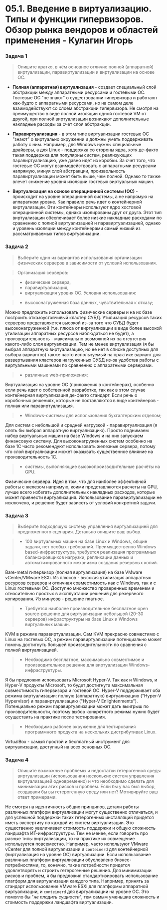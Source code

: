 # 05.1. Введение в виртуализацию. Типы и функции гипервизоров. Обзор рынка вендоров и областей применения - Кулагин Игорь
### Задача 1
> Опишите кратко, в чём основное отличие полной (аппаратной) виртуализации, паравиртуализации и виртуализации на основе ОС.

- **Полная (аппаратная) виртуализация** - создает специальный слой абстракции между аппаратными ресурсами и гостевыми ОС. Гостевые ОС "не знают" о существовании гипервизора и работают как-будто с аппаратными ресурсами, но на самом деле взаимодействуют со слоем абстракции гипервизора. Не смотря на преимущество в виде полной изоляции одной гостевой VM от другой, при полной виртуализации возникают дополнительные накладные расходы за счет слоя абстракции.

- **Паравиртуализация** - в этом типе виртуализации гостевые ОС "знают" о виртуально окружении и должны уметь поддерживать работу с ним. Например, для Windows нужны специальные драйверы, а для Linux - поддержка со стороны ядра, хотя де-факто такая поддержка для популярны систем, реализующих паравиртуализацию, уже давно идет из коробки. За счет того, что гостевые ОС могут взаимодействовать с аппаратными ресурсами напрямую, минуя слой абстракции, произвольность паравиртуализации может быть выше, чем полной. Однако то также влечет снижение уровня изоляции гостевых виртуальных машин.

- **Виртуализация на основе операционной системы (ОС)** - происходит на уровне операционной системы, а не напрямую на аппаратном уровне. Как правило речь идет о контейнерной виртуализации. Эти контейнеры используют ядро хостовой операционной системы, однако изолированы друг от друга. Этот тип виртуализации обеспечивает более низкие накладные расходами по сравнению с полной виртуализацией и паравиртуализацией, однако и уровень изоляции между контейнерами самый низкий из рассматриваемых типов виртуализации.

### Задача 2
> Выберите один из вариантов использования организации физических серверов в зависимости от условий использования.

> Организация серверов:

> - физические сервера,
> - паравиртуализация,
> - виртуализация уровня ОС.
> Условия использования:

> - высоконагруженная база данных, чувствительная к отказу;

Можно предложить использовать физические серверы и на их базе построить отказоустойчивый кластер СУБД. Утилизация ресурсов таких серверов представляется высокой из-за того что СУБД будет высоконагруженной (т.е. плюса от виртуализации в виде более высокой утилизации аппаратных ресурсов наблюдаться не будет), а производительность - максимально возможной из-за отсутствия какого-либо слоя виртуализации. Тем не менее виртуализация (я бы выбрал аппаратную виртуализацию, но ее нет в списке доступных для выбора вариантов) также часто используемый на практике вариант для развертывания кластеров нагруженных СУБД из-за удобства работы с виртуальными машинами по сравнению с аппаратными серверами.

> - различные web-приложения;

Виртуализация на уровне ОС (приложения в контейнерах), особенно если речь идет о собственной разработке, так как в этом случае контейнерная виртуализация де-факто стандарт. Если речь о коробочных решениях, которые не поставляются в виде контейнеров - полная или паравиртуализация.

> - Windows-системы для использования бухгалтерским отделом;

Для систем с небольшой и средней нагрузкой - паравиртуализация (я опять бы выбрал аппаратную виртуализацию). Просто поднимаем набор виртуальных машин на базе Windows и на них запускаем финансовую систему. Для высоконагруженных систем особенно на базе 1С часто рекомендуют использовать железные сервера, потому что слой виртуализации может оказывать существенное влияние на производительность 1С.   

> - системы, выполняющие высокопроизводительные расчёты на GPU.

Физические сервера. Идея в том, что для наиболее эффективной работы с железом напрямую, коими представляются расчеты на GPU, лучше всего избегать дополнительных накладных расходов, которые может привнести виртуализация. Использование паравиртуализации не исключено, и решение будет зависеть от условий конкретной задачи.

### Задача 3
> Выберите подходящую систему управления виртуализацией для предложенного сценария. Детально опишите ваш выбор.

> - 100 виртуальных машин на базе Linux и Windows, общие задачи, нет особых требований. Преимущественно Windows based-инфраструктура, требуется реализация программных балансировщиков нагрузки, репликации данных и автоматизированного механизма создания резервных копий.

Bare-metal гипервизор (полная виртуализация) на базе VMware vCenter/VMware ESXi. Из плюсов - высокая утилизация аппаратных ресурсов серверов и отличная совместимость как с Windows, так и с Linux гостевыми ОС. Доступно множество проверенных временем и относительно простых в эксплуатации решений для резервного копирования. Из минусов - решение платное.

> - Требуется наиболее производительное бесплатное open source-решение для виртуализации небольшой (20-30 серверов) инфраструктуры на базе Linux и Windows виртуальных машин.

KVM в режиме паравиртуализации. Сам KVM прекрасно совместимо с Linux на гостевых ОС, а режим паравиртуализации потенциально может помочь достигнуть большей производительности по сравнения с полной виртуализацией. 

> - Необходимо бесплатное, максимально совместимое и производительное решение для виртуализации Windows-инфраструктуры.

Я бы предложил использовать Microsoft Hyper-V. Так как и Windows, и Hyper-V продукты Microsoft, то будет достигнута максимальная совместимость гипервизора и гостевой ОС. Hyper-V поддерживает оба режима виртуализации: полную (аппаратную) виртуализацию ("Hyper-V Hypervisor) и паравиртуализацию ("Hyper-V Enlightenments"). Потенциально режим паравиртуализации может дать выигрыш по производительности, поэтому выбор конкретного режима нужно будет осуществить на практике после тестирования.

> - Необходимо рабочее окружение для тестирования программного продукта на нескольких дистрибутивах Linux.

VirtualBox - самый простой и бесплатный инструмент для виртуализации, доступный на всех основных ОС. 

### Задача 4
> Опишите возможные проблемы и недостатки гетерогенной среды виртуализации (использования нескольких систем управления виртуализацией одновременно) и что необходимо сделать для минимизации этих рисков и проблем. Если бы у вас был выбор, создавали бы вы гетерогенную среду или нет? Мотивируйте ваш ответ примерами.

Не смотря на идентичность общих принципов, детали работы различных платформ виртуализации могут существенно отличаться, и для успешной поддержки таких гетерогенных инсталляций придется иметь экспертизу по каждой из систем виртуализации. Это существенно увеличивает стоимость поддержки и общую сложность ландшафта ИТ-инфраструктуры. Тем не менее, если говорить про разные типы виртуализации, то на практике их совмещение используется повсеместно. Например, часто используют VMware vCenter для полной виртуализации и `conteinerd` для контейнерной (виртуализация на уровне ОС) виртуализации. Если использование различных платформ виртуализации обусловлено бизнес-потребностями, то, конечно, такие потребности придется удовлетворять и строить гетерогенные решения. Для минимизации рисков и проблем, я бы предложил стандартизировать использование платформ для виртуализации каждого типа. Например, принять за стандарт использование VMware ESXi для платформы аппаратной виртуализации, и `conteinerd` для виртуализации на уровне ОС. Это помогло бы "*не плодить сущности*", тем самым уменьшив сложность и стоимость поддержки ландшафта виртуализации.
